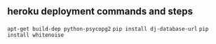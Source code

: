## heroku deployment commands and steps
`apt-get build-dep python-psycopg2`
`pip install dj-database-url`
`pip install whitenoise`
